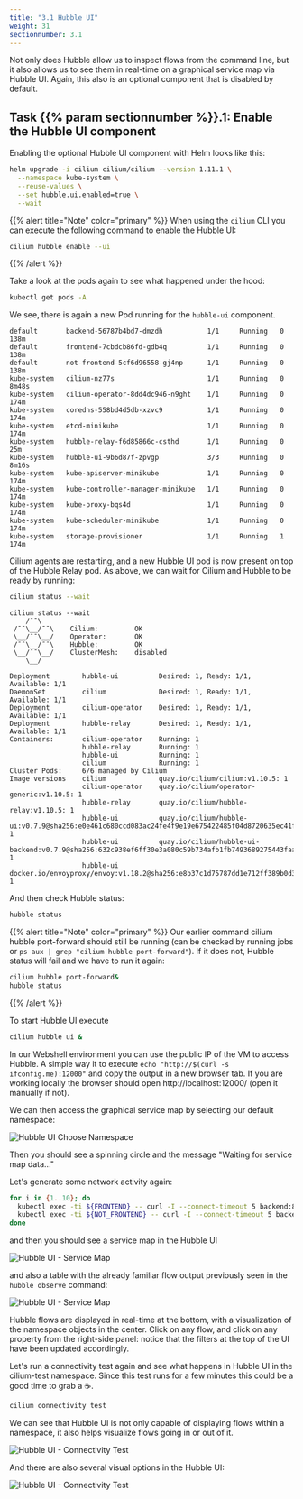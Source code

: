 ```yaml
---
title: "3.1 Hubble UI"
weight: 31
sectionnumber: 3.1
---
```


Not only does Hubble allow us to inspect flows from the command line, but it also allows us to see them in real-time on a graphical service map via Hubble UI. Again, this also is an optional component that is disabled by default.


## Task {{% param sectionnumber %}}.1: Enable the Hubble UI component

Enabling the optional Hubble UI component with Helm looks like this:

```bash
helm upgrade -i cilium cilium/cilium --version 1.11.1 \
  --namespace kube-system \
  --reuse-values \
  --set hubble.ui.enabled=true \
  --wait
```

{{% alert title="Note" color="primary" %}}
When using the `cilium` CLI you can execute the following command to enable the Hubble UI:

```bash
cilium hubble enable --ui
```
{{% /alert %}}

Take a look at the pods again to see what happened under the hood:

```bash
kubectl get pods -A
```

We see, there is again a new Pod running for the `hubble-ui` component.

```
default       backend-56787b4bd7-dmzdh           1/1     Running   0          138m
default       frontend-7cbdcb86fd-gdb4q          1/1     Running   0          138m
default       not-frontend-5cf6d96558-gj4np      1/1     Running   0          138m
kube-system   cilium-nz77s                       1/1     Running   0          8m48s
kube-system   cilium-operator-8dd4dc946-n9ght    1/1     Running   0          174m
kube-system   coredns-558bd4d5db-xzvc9           1/1     Running   0          174m
kube-system   etcd-minikube                      1/1     Running   0          174m
kube-system   hubble-relay-f6d85866c-csthd       1/1     Running   0          25m
kube-system   hubble-ui-9b6d87f-zpvgp            3/3     Running   0          8m16s
kube-system   kube-apiserver-minikube            1/1     Running   0          174m
kube-system   kube-controller-manager-minikube   1/1     Running   0          174m
kube-system   kube-proxy-bqs4d                   1/1     Running   0          174m
kube-system   kube-scheduler-minikube            1/1     Running   0          174m
kube-system   storage-provisioner                1/1     Running   1          174m
```

Cilium agents are restarting, and a new Hubble UI pod is now present on top of the Hubble Relay pod. As above, we can wait for Cilium and Hubble to be ready by running:

```bash
cilium status --wait
```

```
cilium status --wait
    /¯¯\
 /¯¯\__/¯¯\    Cilium:         OK
 \__/¯¯\__/    Operator:       OK
 /¯¯\__/¯¯\    Hubble:         OK
 \__/¯¯\__/    ClusterMesh:    disabled
    \__/

Deployment        hubble-ui          Desired: 1, Ready: 1/1, Available: 1/1
DaemonSet         cilium             Desired: 1, Ready: 1/1, Available: 1/1
Deployment        cilium-operator    Desired: 1, Ready: 1/1, Available: 1/1
Deployment        hubble-relay       Desired: 1, Ready: 1/1, Available: 1/1
Containers:       cilium-operator    Running: 1
                  hubble-relay       Running: 1
                  hubble-ui          Running: 1
                  cilium             Running: 1
Cluster Pods:     6/6 managed by Cilium
Image versions    cilium             quay.io/cilium/cilium:v1.10.5: 1
                  cilium-operator    quay.io/cilium/operator-generic:v1.10.5: 1
                  hubble-relay       quay.io/cilium/hubble-relay:v1.10.5: 1
                  hubble-ui          quay.io/cilium/hubble-ui:v0.7.9@sha256:e0e461c680ccd083ac24fe4f9e19e675422485f04d8720635ec41f2ba9e5562c: 1
                  hubble-ui          quay.io/cilium/hubble-ui-backend:v0.7.9@sha256:632c938ef6ff30e3a080c59b734afb1fb7493689275443faa1435f7141aabe76: 1
                  hubble-ui          docker.io/envoyproxy/envoy:v1.18.2@sha256:e8b37c1d75787dd1e712ff389b0d37337dc8a174a63bed9c34ba73359dc67da7: 1
```


And then check Hubble status:

```bash
hubble status
```

{{% alert title="Note" color="primary" %}}
Our earlier command cilium hubble port-forward should still be running (can be checked by running jobs or `ps aux | grep "cilium hubble port-forward"`). If it does not, Hubble status will fail and we have to run it again:

```bash
cilium hubble port-forward&
hubble status
```

{{% /alert %}}


To start Hubble UI execute

```bash
cilium hubble ui &
```

In our Webshell environment you can use the public IP of the VM to access Hubble. A simple way it to execute `echo "http://$(curl -s ifconfig.me):12000"` and copy the output in a new browser tab. If you are working locally the browser should open http://localhost:12000/ (open it manually if not).

We can then access the graphical service map by selecting our default namespace:

![Hubble UI Choose Namespace](../cilium_choose_ns.png)

Then you should see a spinning circle and the message "Waiting for service map data..."

Let's generate some network activity again:

```bash
for i in {1..10}; do
  kubectl exec -ti ${FRONTEND} -- curl -I --connect-timeout 5 backend:8080
  kubectl exec -ti ${NOT_FRONTEND} -- curl -I --connect-timeout 5 backend:8080
done
```

and then you should see a service map in the Hubble UI

![Hubble UI - Service Map](../hubble_ui_servicemap.png)

and also a table with the already familiar flow output previously seen in the `hubble observe` command:

![Hubble UI - Service Map](../hubble_ui_flows.png)

Hubble flows are displayed in real-time at the bottom, with a visualization of the namespace objects in the center. Click on any flow, and click on any property from the right-side panel: notice that the filters at the top of the UI have been updated accordingly.

Let's run a connectivity test again and see what happens in Hubble UI in the cilium-test namespace. Since this test runs for a few minutes this could be a good time to grab a :coffee:.

```bash
cilium connectivity test
```

We can see that Hubble UI is not only capable of displaying flows within a namespace, it also helps visualize flows going in or out of it.

![Hubble UI - Connectivity Test](../cilium_hubble_connectivity_test.png)

And there are also several visual options in the Hubble UI:

![Hubble UI - Connectivity Test](../hubble_ui_visual_options.png)
